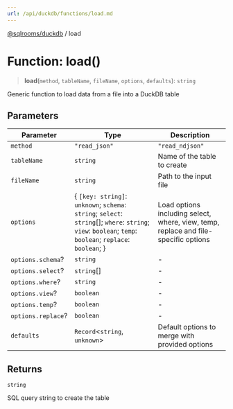 ```yaml
---
url: /api/duckdb/functions/load.md
---
```

[@sqlrooms/duckdb](../index.md) / load

# Function: load()

> **load**(`method`, `tableName`, `fileName`, `options`, `defaults`): `string`

Generic function to load data from a file into a DuckDB table

## Parameters

| Parameter | Type | Description |
| ------ | ------ | ------ |
| `method` | `"read_json"` | `"read_ndjson"` | `"read_parquet"` | `"read_csv"` | `"auto"` | `"st_read"` | The DuckDB read method to use (e.g., 'read\_csv', 'read\_json') |
| `tableName` | `string` | Name of the table to create |
| `fileName` | `string` | Path to the input file |
| `options` | { `[key: string]`: `unknown`; `schema`: `string`; `select`: `string`\[]; `where`: `string`; `view`: `boolean`; `temp`: `boolean`; `replace`: `boolean`; } | Load options including select, where, view, temp, replace and file-specific options |
| `options.schema`? | `string` | - |
| `options.select`? | `string`\[] | - |
| `options.where`? | `string` | - |
| `options.view`? | `boolean` | - |
| `options.temp`? | `boolean` | - |
| `options.replace`? | `boolean` | - |
| `defaults` | `Record`<`string`, `unknown`> | Default options to merge with provided options |

## Returns

`string`

SQL query string to create the table
